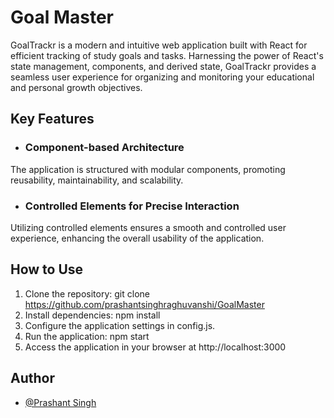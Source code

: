 
# Goal Master

GoalTrackr is a modern and intuitive web application built with React for efficient tracking of study goals and tasks. Harnessing the power of React's state management, components, and derived state, GoalTrackr provides a seamless user experience for organizing and monitoring your educational and personal growth objectives.

## Key Features

* ### Component-based Architecture
The application is structured with modular components, promoting reusability, maintainability, and scalability.

* ### Controlled Elements for Precise Interaction
Utilizing controlled elements ensures a smooth and controlled user experience, enhancing the overall usability of the application.

## How to Use

1. Clone the repository: git clone https://github.com/prashantsinghraghuvanshi/GoalMaster
2. Install dependencies: npm install
3. Configure the application settings in config.js.
4. Run the application: npm start
5. Access the application in your browser at http://localhost:3000
## Author

- [@Prashant Singh](https://github.com/prashantsinghraghuvanshi/GoalMaster)

